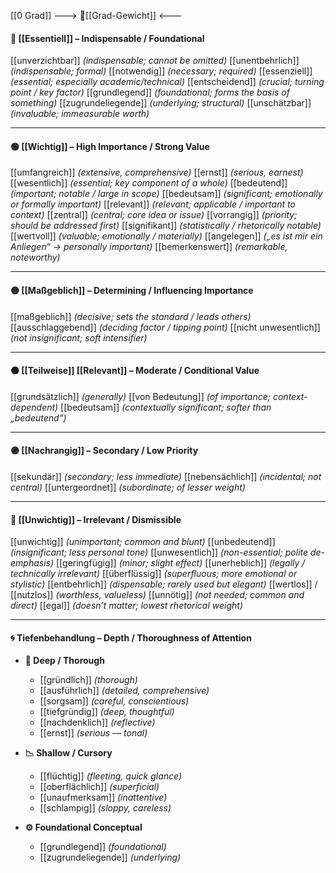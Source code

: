 [[0 Grad]]
---> 🧱[[Grad-Gewicht]] <---
#### 🧱 [[Essentiell]] – Indispensable / Foundational
[[unverzichtbar]] *(indispensable; cannot be omitted)*
[[unentbehrlich]] *(indispensable; formal)*
[[notwendig]] *(necessary; required)*
[[essenziell]] *(essential; especially academic/technical)*
[[entscheidend]] *(crucial; turning point / key factor)*
[[grundlegend]] *(foundational; forms the basis of something)*
[[zugrundeliegende]] *(underlying; structural)*
[[unschätzbar]] *(invaluable; immeasurable worth)*

---
#### 🟢 [[Wichtig]] – High Importance / Strong Value
[[umfangreich]] *(extensive, comprehensive)*
[[ernst]] *(serious, earnest)*
[[wesentlich]] *(essential; key component of a whole)*
[[bedeutend]] *(important; notable / large in scope)*
[[bedeutsam]] *(significant; emotionally or formally important)*
[[relevant]] *(relevant; applicable / important to context)*
[[zentral]] *(central; core idea or issue)*
[[vorrangig]] *(priority; should be addressed first)*
[[signifikant]] *(statistically / rhetorically notable)*
[[wertvoll]] *(valuable; emotionally / materially)*
[[angelegen]] *(„es ist mir ein Anliegen“ → personally important)*
[[bemerkenswert]] *(remarkable, noteworthy)*

---
#### 🟡 [[Maßgeblich]] – Determining / Influencing Importance
[[maßgeblich]] *(decisive; sets the standard / leads others)*
[[ausschlaggebend]] *(deciding factor / tipping point)*
[[nicht unwesentlich]] *(not insignificant; soft intensifier)*

---
#### 🟠 [[Teilweise]] [[Relevant]] – Moderate / Conditional Value
[[grundsätzlich]] *(generally)*
[[von Bedeutung]] *(of importance; context-dependent)*
[[bedeutsam]] *(contextually significant; softer than „bedeutend“)*

---
#### 🟣 [[Nachrangig]] – Secondary / Low Priority
[[sekundär]] *(secondary; less immediate)*
[[nebensächlich]] *(incidental; not central)*
[[untergeordnet]] *(subordinate; of lesser weight)*

---
#### 🔴 [[Unwichtig]] – Irrelevant / Dismissible
[[unwichtig]] *(unimportant; common and blunt)*
[[unbedeutend]] *(insignificant; less personal tone)*
[[unwesentlich]] *(non-essential; polite de-emphasis)*
[[geringfügig]] *(minor; slight effect)*
[[unerheblich]] *(legally / technically irrelevant)*
[[überflüssig]] *(superfluous; more emotional or stylistic)*
[[entbehrlich]] *(dispensable; rarely used but elegant)*
[[wertlos]] / [[nutzlos]] *(worthless, valueless)*
[[unnötig]] *(not needed; common and direct)*
[[egal]] *(doesn’t matter; lowest rhetorical weight)*


---
#### 🌀 Tiefenbehandlung – Depth / Thoroughness of Attention

- **🧠 Deep / Thorough**
	- [[gründlich]] *(thorough)*
	- [[ausführlich]] *(detailed, comprehensive)*
	- [[sorgsam]] *(careful, conscientious)*
	- [[tiefgründig]] *(deep, thoughtful)*
	- [[nachdenklich]] *(reflective)*
	- [[ernst]] *(serious — tonal)*

- **📉 Shallow / Cursory**
	- [[flüchtig]] *(fleeting, quick glance)*
	- [[oberflächlich]] *(superficial)*
	- [[unaufmerksam]] *(inattentive)*
	- [[schlampig]] *(sloppy, careless)*

- **⚙️ Foundational Conceptual**
	- [[grundlegend]] *(foundational)*
	- [[zugrundeliegende]] *(underlying)*